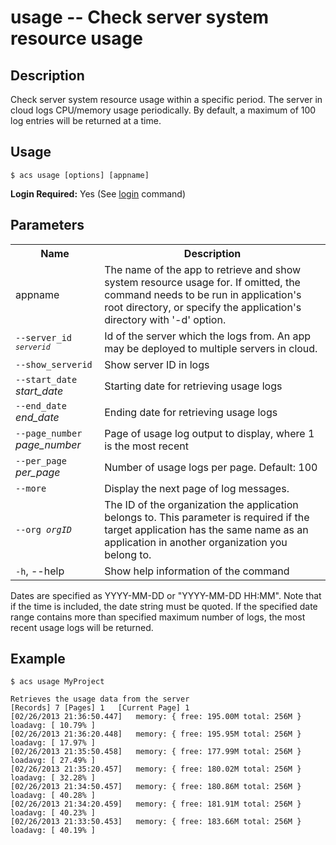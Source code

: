 # usage -- Check server system resource usage</h2>

## Description

Check server system resource usage within a specific period. The server in cloud logs CPU/memory usage periodically. By default, a maximum of 100 log entries will be returned at a time.

## Usage

`$ acs usage [options] [appname]`

**Login Required:** Yes (See [login](#!/guide/node_cli_login) command)

## Parameters

<table class="doc_content_table">
    <tbody>
    <tr>
        <th>Name</th>
        <th>Description</th>
    </tr>
    <tr>
        <td>appname</td>
        <td>The name of the app to retrieve and show system resource usage for. If omitted, the command needs to be run in application's root directory, or specify the application's directory with '-d' option.</td>
    </tr>
    <tr>
        <td nowrap><code>--server_id<code> <em>serverid</em></td>
        <td>Id of the server which the logs from. An app may be deployed to multiple servers in cloud.</td>
    </tr>
    <tr>
        <td nowrap><code>--show_serverid</code></td>
        <td>Show server ID in logs</td>
    </tr>
    <tr>
        <td nowrap><code>--start_date</code> <em>start_date</em></td>
        <td>Starting date for retrieving usage logs</td>
    </tr>
    <tr>
        <td><code>--end_date</code> <em>end_date</em></td>
        <td>Ending date for retrieving usage logs</td>
    </tr>
    <tr>
        <td nowrap><code>--page_number</code> <em>page_number</em></td>
        <td>Page of usage log output to display, where 1 is the most recent</td>
    </tr>
    <tr>
        <td><code>--per_page</code> <em>per_page</em></td>
        <td>Number of usage logs per page. Default: 100</td>
    </tr>
    <tr>
        <td><code>--more</code></td>
        <td>Display the next page of log messages.</td>
    </tr>
    <tr>
        <td><code>--org <em>orgID</em></code></td>
        <td>The ID of the organization the application belongs to.  This parameter is required
        if the target application has the same name as an application in another organization 
        you belong to.
         </td>
    </tr>    
    <tr>
        <td><code>-h</code>, --help</td>
        <td>Show help information of the command</td>
    </tr>
    </tbody>
</table>

Dates are specified as YYYY-MM-DD or "YYYY-MM-DD HH:MM". Note that if the time is included, the date string must be quoted. If the specified date range contains more than specified maximum number of logs, the most recent usage logs will be returned.

## Example

    $ acs usage MyProject

    Retrieves the usage data from the server
    [Records] 7	[Pages] 1	[Current Page] 1
    [02/26/2013 21:36:50.447]	memory: { free: 195.00M total: 256M }	loadavg: [ 10.79% ]
    [02/26/2013 21:36:20.448]	memory: { free: 195.95M total: 256M }	loadavg: [ 17.97% ]
    [02/26/2013 21:35:50.458]	memory: { free: 177.99M total: 256M }	loadavg: [ 27.49% ]
    [02/26/2013 21:35:20.457]	memory: { free: 180.02M total: 256M }	loadavg: [ 32.28% ]
    [02/26/2013 21:34:50.457]	memory: { free: 180.86M total: 256M }	loadavg: [ 40.28% ]
    [02/26/2013 21:34:20.459]	memory: { free: 181.91M total: 256M }	loadavg: [ 40.23% ]
    [02/26/2013 21:33:50.453]	memory: { free: 183.66M total: 256M }	loadavg: [ 40.19% ]
